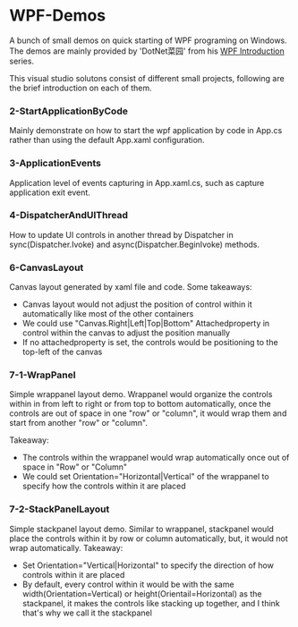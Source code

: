 # WPF-Demos
A bunch of small demos on quick starting of WPF programing on Windows. The demos are mainly provided by 'DotNet菜园' from his [WPF Introduction](https://www.cnblogs.com/chillsrc/category/684419.html) series.

This visual studio solutons consist of different small projects, following are the brief introduction on each of them. 

### 2-StartApplicationByCode
Mainly demonstrate on how to start the wpf application by code in App.cs rather than using the default App.xaml configuration.

### 3-ApplicationEvents
Application level of events capturing in App.xaml.cs, such as capture application exit event.

### 4-DispatcherAndUIThread
How to update UI controls in another thread by Dispatcher in sync(Dispatcher.Ivoke) and async(Dispatcher.BeginIvoke) methods.

### 6-CanvasLayout
Canvas layout generated by xaml file and code. Some takeaways:
- Canvas layout would not adjust the position of control within it automatically like most of the other containers
- We could use "Canvas.Right|Left|Top|Bottom" Attachedproperty in control within the canvas to adjust the position manually
- If no attachedproperty is set, the controls would be positioning to the top-left of the canvas

### 7-1-WrapPanel
Simple wrappanel layout demo. Wrappanel would organize the controls within in from left to right or from top to bottom automatically, once the controls are out of space in one "row" or "column", it would wrap them and start from another "row" or "column". 

Takeaway:
- The controls within the wrappanel would wrap automatically once out of space in "Row" or "Column"
- We could set Orientation="Horizontal|Vertical" of the wrappanel to specify how the controls within it are placed

### 7-2-StackPanelLayout
Simple stackpanel layout demo. Similar to wrappanel, stackpanel would place the controls within it by row or column automatically, but, it would not wrap automatically.
Takeaway:
- Set Orientation="Vertical|Horizontal" to specify the direction of how controls within it are placed
- By default, every control within it would be with the same width(Orientation=Vertical) or height(Orientail=Horizontal) as the stackpanel, it makes the controls like stacking up together, and I think that's why we call it the stackpanel
